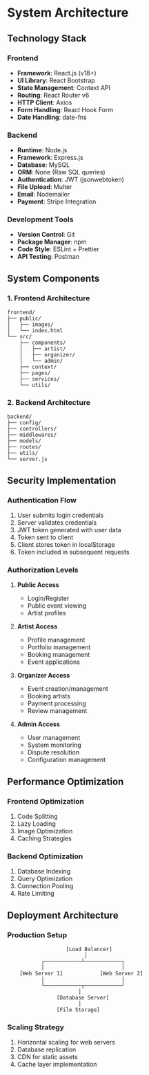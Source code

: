 # System Architecture

## Technology Stack

### Frontend
- **Framework**: React.js (v18+)
- **UI Library**: React Bootstrap
- **State Management**: Context API
- **Routing**: React Router v6
- **HTTP Client**: Axios
- **Form Handling**: React Hook Form
- **Date Handling**: date-fns

### Backend
- **Runtime**: Node.js
- **Framework**: Express.js
- **Database**: MySQL
- **ORM**: None (Raw SQL queries)
- **Authentication**: JWT (jsonwebtoken)
- **File Upload**: Multer
- **Email**: Nodemailer
- **Payment**: Stripe Integration

### Development Tools
- **Version Control**: Git
- **Package Manager**: npm
- **Code Style**: ESLint + Prettier
- **API Testing**: Postman

## System Components

### 1. Frontend Architecture
```
frontend/
├── public/
│   ├── images/
│   └── index.html
└── src/
    ├── components/
    │   ├── artist/
    │   ├── organizer/
    │   └── admin/
    ├── context/
    ├── pages/
    ├── services/
    └── utils/
```

### 2. Backend Architecture
```
backend/
├── config/
├── controllers/
├── middlewares/
├── models/
├── routes/
├── utils/
└── server.js
```

## Security Implementation

### Authentication Flow
1. User submits login credentials
2. Server validates credentials
3. JWT token generated with user data
4. Token sent to client
5. Client stores token in localStorage
6. Token included in subsequent requests

### Authorization Levels
1. **Public Access**
   - Login/Register
   - Public event viewing
   - Artist profiles

2. **Artist Access**
   - Profile management
   - Portfolio management
   - Booking management
   - Event applications

3. **Organizer Access**
   - Event creation/management
   - Booking artists
   - Payment processing
   - Review management

4. **Admin Access**
   - User management
   - System monitoring
   - Dispute resolution
   - Configuration management

## Performance Optimization

### Frontend Optimization
1. Code Splitting
2. Lazy Loading
3. Image Optimization
4. Caching Strategies

### Backend Optimization
1. Database Indexing
2. Query Optimization
3. Connection Pooling
4. Rate Limiting

## Deployment Architecture

### Production Setup
```
                   [Load Balancer]
                         │
           ┌────────────┴────────────┐
           │                         │
    [Web Server 1]            [Web Server 2]
           │                         │
           └────────────┬────────────┘
                       │
                [Database Server]
                       │
                [File Storage]
```

### Scaling Strategy
1. Horizontal scaling for web servers
2. Database replication
3. CDN for static assets
4. Cache layer implementation 
